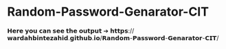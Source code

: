 # Random-Password-Genarator-CIT
𝗛𝗲𝗿𝗲 𝘆𝗼𝘂 𝗰𝗮𝗻 𝘀𝗲𝗲 𝘁𝗵𝗲 𝗼𝘂𝘁𝗽𝘂𝘁 ➔ 𝗵𝘁𝘁𝗽𝘀://𝘄𝗮𝗿𝗱𝗮𝗵𝗯𝗶𝗻𝘁𝗲𝘇𝗮𝗵𝗶𝗱.𝗴𝗶𝘁𝗵𝘂𝗯.𝗶𝗼/𝗥𝗮𝗻𝗱𝗼𝗺-𝗣𝗮𝘀𝘀𝘄𝗼𝗿𝗱-𝗚𝗲𝗻𝗮𝗿𝗮𝘁𝗼𝗿-𝗖𝗜𝗧/
